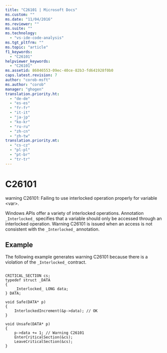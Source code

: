 ```yaml
---
title: "C26101 | Microsoft Docs"
ms.custom: ""
ms.date: "11/04/2016"
ms.reviewer: ""
ms.suite: ""
ms.technology: 
  - "vs-ide-code-analysis"
ms.tgt_pltfrm: ""
ms.topic: "article"
f1_keywords: 
  - "C26101"
helpviewer_keywords: 
  - "C26101"
ms.assetid: 86046553-09ec-40ce-82b3-fd641928f0b0
caps.latest.revision: 7
author: "corob-msft"
ms.author: "corob"
manager: "ghogen"
translation.priority.ht: 
  - "de-de"
  - "es-es"
  - "fr-fr"
  - "it-it"
  - "ja-jp"
  - "ko-kr"
  - "ru-ru"
  - "zh-cn"
  - "zh-tw"
translation.priority.mt: 
  - "cs-cz"
  - "pl-pl"
  - "pt-br"
  - "tr-tr"
---
```

# C26101
warning C26101: Failing to use interlocked operation properly for variable \<var>.  
  
 Windows APIs offer a variety of interlocked operations. Annotation `_Interlocked_` specifies that a variable should only be accessed through an interlocked operation. Warning C26101 is issued when an access is not consistent with the `_Interlocked_` annotation.  
  
## Example  
 The following example generates warning C26101 because there is a violation of the `_Interlocked_` contract.  
  
```  
  
CRITICAL_SECTION cs;  
typedef struct _DATA   
{  
    _Interlocked_ LONG data;  
} DATA;  
  
void Safe(DATA* p)   
{  
    InterlockedIncrement(&p->data); // OK  
}  
  
void Unsafe(DATA* p)   
{  
    p->data += 1; // Warning C26101  
    EnterCriticalSection(&cs);  
    LeaveCriticalSection(&cs);  
}  
  
```